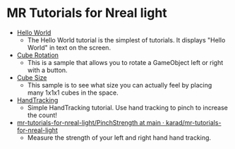 # MR Tutorials for Nreal light

- [Hello World](https://github.com/karad/mr-tutorials-for-nreal-light/tree/main/HelloWorld)
    - The Hello World tutorial is the simplest of tutorials. It displays "Hello World" in text on the screen.
- [Cube Rotation](https://github.com/karad/mr-tutorials-for-nreal-light/tree/main/CubeRotation)
    - This is a sample that allows you to rotate a GameObject left or right with a button.
- [Cube Size](https://github.com/karad/mr-tutorials-for-nreal-light/tree/main/CubeSize)
    - This sample is to see what size you can actually feel by placing many 1x1x1 cubes in the space.
- [HandTracking](https://github.com/karad/mr-tutorials-for-nreal-light/tree/main/HandTracking)
    - Simple HandTracking tutorial. Use hand tracking to pinch to increase the count!
- [mr\-tutorials\-for\-nreal\-light/PinchStrength at main · karad/mr\-tutorials\-for\-nreal\-light](https://github.com/karad/mr-tutorials-for-nreal-light/tree/main/PinchStrength)
    - Measure the strength of your left and right hand hand tracking.